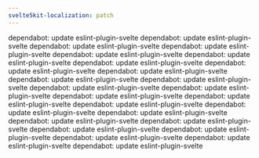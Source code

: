 ```yaml
---
svelte5kit-localization: patch
---
```


dependabot: update eslint-plugin-svelte
dependabot: update eslint-plugin-svelte
dependabot: update eslint-plugin-svelte
dependabot: update eslint-plugin-svelte
dependabot: update eslint-plugin-svelte
dependabot: update eslint-plugin-svelte
dependabot: update eslint-plugin-svelte
dependabot: update eslint-plugin-svelte
dependabot: update eslint-plugin-svelte
dependabot: update eslint-plugin-svelte
dependabot: update eslint-plugin-svelte
dependabot: update eslint-plugin-svelte
dependabot: update eslint-plugin-svelte
dependabot: update eslint-plugin-svelte
dependabot: update eslint-plugin-svelte
dependabot: update eslint-plugin-svelte
dependabot: update eslint-plugin-svelte
dependabot: update eslint-plugin-svelte
dependabot: update eslint-plugin-svelte
dependabot: update eslint-plugin-svelte
dependabot: update eslint-plugin-svelte
dependabot: update eslint-plugin-svelte
dependabot: update eslint-plugin-svelte
dependabot: update eslint-plugin-svelte
dependabot: update eslint-plugin-svelte
